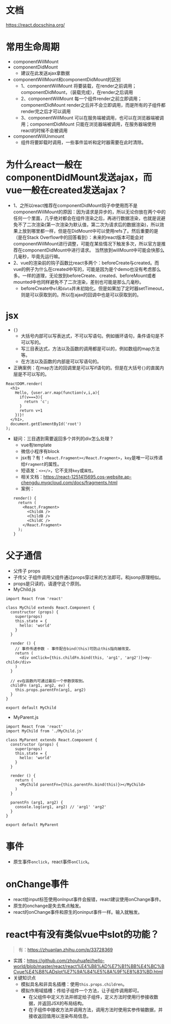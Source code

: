 # 文档
https://react.docschina.org/

# 常用生命周期
* componentWillMount
* componentDidMount
    - 建议在此发送ajax拿数据
* componentWillMount和componentDidMount的区别
    - 1、componentWillMount  将要装载，在render之前调用；componentDidMount，（装载完成），在render之后调用
    - 2、componentWillMount  每一个组件render之前立即调用；componentDidMount  render之后并不会立即调用，而是所有的子组件都render完之后才可以调用
    - 3、componentWillMount  可以在服务端被调用，也可以在浏览器端被调用；componentDidMount  只能在浏览器端被调用，在服务器端使用react的时候不会被调用
* componentWillUnmount
    - 组件将要卸载时调用，一些事件监听和定时器需要在此时清除。

# 为什么react一般在componentDidMount发送ajax，而vue一般在created发送ajax？
* 1、之所以react推荐在componentDidMount钩子中使用而不是componentWillMount的原因：因为请求是异步的，所以无论你放在两个中的任何一个里面，几乎绝对都会在组件渲染之后，再进行数据渲染，也就是说避免不了二次渲染(第一次渲染为默认值，第二次为请求后的数据渲染)，所以效果上放到哪里都一样，但是在DidMount中可以使用refs了。然后重要的是（是在Stack Overflow中的回答看到）：未来的react版本可能会对componentWillMount进行调整，可能在某些情况下触发多次，所以官方是推荐在componentDidMount中进行请求。 当然放到willMount中可能会快那么几毫秒，毕竟先运行嘛。
* 2、vue的渲染前的钩子函数比react多两个：beforeCreate与created。而vue的例子为什么在created中写的，可能是因为是个demo也没有考虑那么多。一样的道理，无论放到beforeCreate、created、beforeMount或者mounted中也同样避免不了二次渲染，差别也可能是那么几毫秒。
    - beforeCreate中```el```和```data```并未初始化。但是如果加了定时器setTimeout，则是可以获取到的。所以在ajax的回调中也是可以获取到的。

# jsx
* ```{}```
    - 大括号内部可以写表达式，不可以写语句。例如循环语句，条件语句是不可以写的。
    - 写三目表达式，方法以及函数的调用都是可以的，例如数组的map方法等。
    - 在方法以及函数的内部是可以写语句的。
* 正确案例：在map方法的回调里是可以写if语句的。但是在大括号```{}```的直属内层是不可以写的。
```
ReactDOM.render(
  <h1>
    Hello, {user.arr.map(function(v,i,a){
      if(v===3){
        return 'c';
      }
      return v+1
    })}!
  </h1>,
  document.getElementById('root')
);
```
* 疑问：三目遇到需要返回多个并列的div怎么处理？
    - vue有template
    - 微信小程序有block
    - jsx有？有！`<React.Fragment></React.Fragment>`，`key`是唯一可以传递给`Fragment`的属性。
    - 短语发：`<></>`，它不支持`key`或`属性`。
    - 相关文档：https://react-1251415695.cos-website.ap-chengdu.myqcloud.com/docs/fragments.html
    - 案例：
    ```
    render() {
      return (
        <React.Fragment>
          <ChildA />
          <ChildB />
          <ChildC />
        </React.Fragment>
      );
    }
    ```

# 父子通信
* 父传子 props
* 子传父 子组件调用父组件通过props穿过来的方法即可。和jsonp原理相似。
* props是只读的，请遵守这个原则。
* MyChild.js
```
import React from 'react'

class MyChild extends React.Component {
  constructor (props) {
    super(props)
    this.state = {
      hello: 'world'
    }
  }

  render () {
    // 事件传递参数 - 事件配合bind(this)可防止this指向被改变。
    return (
      <div onClick={this.childFn.bind(this, 'arg1', 'arg2')}>my-child</div>
    )
  }

  // ev在函数内可通过最后一个参数获取到。
  childFn (arg1, arg2, ev) {
    this.props.parentFn(arg1, arg2)
  }
}

export default MyChild
```
* MyParent.js
```
import React from 'react'
import MyChild from './MyChild.js'

class MyParent extends React.Component {
  constructor (props) {
    super(props)
    this.state = {
      hello: 'world'
    }
  }

  render () {
    return (
      <MyChild parentFn={this.parentFn.bind(this)}></MyChild>
    )
  }

  parentFn (arg1, arg2) {
    console.log(arg1, arg2) // 'arg1' 'arg2'
  }
}

export default MyParent
```

# 事件
* 原生事件```onclick```，react事件```onClick```。

# onChange事件
* react给input标签使用onInput事件会报错，react建议使用onChange事件。
* 原生的onchange是失去焦点触发。
* react的onChange事件和原生的oninput事件一样。输入就触发。

# react中有没有类似vue中slot的功能？
> 有：https://zhuanlan.zhihu.com/p/33728369
* 实践：https://github.com/zhouhuafei/hello-world/blob/master/react/react%E4%B8%AD%E7%B1%BB%E4%BC%BCvue%E4%B8%ADslot%E7%9A%84%E5%8A%9F%E8%83%BD.html
* 关键知识点
  - 模拟具名和非具名插槽：使用`this.props.children`。
  - 模拟作用域插槽：传给子组件一个方法，让子组件调用即可。
    - 在父组件中定义方法并绑定给子组件，定义方法时使用行参接收数据，并返回JSX的布局结构。
    - 在子组件中接收方法并调用方法，调用方法时使用实参传输数据，并接收返回值用以渲染布局信息。
